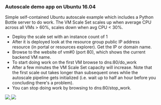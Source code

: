 ### Autoscale demo app on Ubuntu 16.04 ###

Simple self-contained Ubuntu autoscale example which includes a Python Bottle server to do work. The VM Scale Set scales up when average CPU across all VMs > 60%, scales down when avg CPU < 30%.

- Deploy the scale set with an instance count of 1 
- After it is deployed look at the resource group public IP address resource (in portal or resources explorer). Get the IP or domain name.
- Browse to the website of vm#0 (port 80), which shows the current backend VM name.
- To start doing work on the first VM browse to dns:80/do_work
- After a few minutes the VM Scale Set capacity will increase. Note that the first scale out takes longer than subsequent ones whlie the autoscale pipeline gets initialized (i.e. wait up to half an hour before you concluding there's a problem).
- You can stop doing work by browsing to dns:80/stop_work.

<a href="https://portal.azure.com/#create/Microsoft.Template/uri/https%3A%2F%2Fraw.githubusercontent.com%2Firwinwilliams%2Fazure-quickstart-templates%2Fmaster%2F201-vmss-bottle-autoscale-basedonservicebusqueue%2Fazuredeploy.json" target="_blank">
    <img src="http://azuredeploy.net/deploybutton.png"/>
</a>
<a href="http://armviz.io/#/?load=https%3A%2F%2Fraw.githubusercontent.com%2Firwinwilliams%2Fazure-quickstart-templates%2Fmaster%2F201-vmss-bottle-autoscale-basedonservicebusqueue%2Fazuredeploy.json" target="_blank">
    <img src="http://armviz.io/visualizebutton.png"/>
</a>

